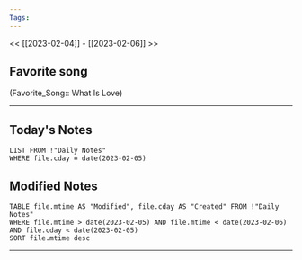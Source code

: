 ```yaml
---
Tags:
---
```

<< [[2023-02-04]] - [[2023-02-06]] >>
## Favorite song
(Favorite_Song:: What Is Love)
___
## Today's Notes
```dataview
LIST FROM !"Daily Notes"
WHERE file.cday = date(2023-02-05)
```
## Modified Notes
```dataview
TABLE file.mtime AS "Modified", file.cday AS "Created" FROM !"Daily Notes" 
WHERE file.mtime > date(2023-02-05) AND file.mtime < date(2023-02-06) AND file.cday < date(2023-02-05)
SORT file.mtime desc
```
___
